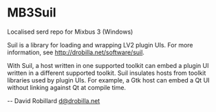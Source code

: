 # MB3Suil
Localised serd repo for Mixbus 3 (Windows)

Suil is a library for loading and wrapping LV2 plugin UIs.
For more information, see <http://drobilla.net/software/suil>.

With Suil, a host written in one supported toolkit can embed a plugin UI
written in a different supported toolkit.  Suil insulates hosts from toolkit
libraries used by plugin UIs.  For example, a Gtk host can embed a Qt UI
without linking against Qt at compile time.

 -- David Robillard <d@drobilla.net>

